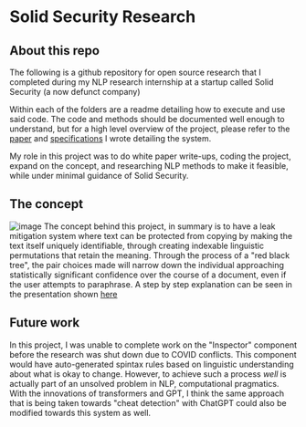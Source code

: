 # Solid Security Research
## About this repo
The following is a github repository for open source research that I completed during my NLP research internship at a startup called Solid Security (a now defunct company)

Within each of the folders are a readme detailing how to execute and use said code.  The code and methods should be documented well enough to understand, but for a high level overview of the project, please refer to the [paper](https://github.com/Fuehnix/Solid-Security-Research/blob/master/Papers%20and%20Presentations/Systems%20Enabling%20the%20Use%20of%20Natural%20Language%20Processing%20Methods%20for%20Software-Based%20Leak%20Detection%2C%20Prevention%2C%20and%20Mitigation.pdf) and [specifications](https://github.com/SolidSecurity/Solid-Spintax-Specification) I wrote detailing the system.

My role in this project was to do white paper write-ups, coding the project, expand on the concept, and researching NLP methods to make it feasible, while under minimal guidance of Solid Security.

## The concept
![image](https://user-images.githubusercontent.com/26073390/220499153-06e80e7d-bfd1-4fca-9a93-ca8fa719613b.png)
The concept behind this project, in summary is to have a leak mitigation system where text can be protected from copying by making the text itself uniquely identifiable, through creating indexable linguistic permutations that retain the meaning.  Through the process of a "red black tree", the pair choices made will narrow down the individual approaching statistically significant confidence over the course of a document, even if the user attempts to paraphrase.  A step by step explanation can be seen in the presentation shown [here](https://github.com/Fuehnix/Solid-Security-Research/blob/master/Papers%20and%20Presentations/Presentation.pdf)

## Future work
In this project, I was unable to complete work on the "Inspector" component before the research was shut down due to COVID conflicts. This component would have auto-generated spintax rules based on linguistic understanding about what is okay to change.  However, to achieve such a process *well* is actually part of an unsolved problem in NLP, computational pragmatics.  With the innovations of transformers and GPT, I think the same approach that is being taken towards "cheat detection" with ChatGPT could also be modified towards this system as well.
